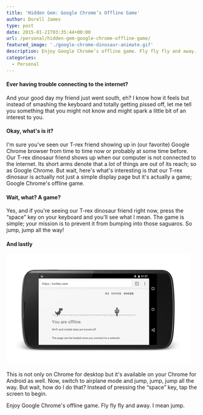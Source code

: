 ```yaml
---
title: 'Hidden Gem: Google Chrome’s Offline Game'
author: Dorell James
type: post
date: 2015-01-21T03:35:44+00:00
url: /personal/hidden-gem-google-chrome-offline-game/
featured_image: './google-chrome-dinosaur-animate.gif'
description: Enjoy Google Chrome’s offline game. Fly fly fly and away. I mean jump.
categories:
  - Personal
---
```


#### Ever having trouble connecting to the internet?

And your good day my friend just went south, eh? I know how it feels but instead of smashing the keyboard and totally getting pissed off, let me tell you something that you might not know and might spark a little bit of an interest to you.

#### Okay, what's is it?

I'm sure you've seen our T-rex friend showing up in (our favorite) Google Chrome browser from time to time now or probably at some time before. Our T-rex dinosaur friend shows up when our computer is not connected to the internet. Its short arms denote that a lot of things are out of its reach; so as Google Chrome. But wait, here's what's interesting is that our T-rex dinosaur is actually not just a simple display page but it's actually a game; Google Chrome's offline game.

#### Wait, what? A game?

Yes, and if you're seeing our T-rex dinosaur friend right now, press the &#8220;space&#8221; key on your keyboard and you'll see what I mean. The game is simple; your mission is to prevent it from bumping into those saguaros. So jump, jump all the way!

#### And lastly

![](nexus-4-google-chrome-dinosaur.png)

This is not only on Chrome for desktop but it's available on your Chrome for Android as well. Now, switch to airplane mode and jump, jump, jump all the way. But wait, how do I do that? Instead of pressing the &#8220;space&#8221; key, tap the screen to begin.

Enjoy Google Chrome's offline game. Fly fly fly and away. I mean jump. <span class="wp-font-emots-emo-happy"></span>

[1]: #
